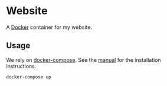 Website
=======

A [Docker][docker] container for my website.

Usage
-----

We rely on [docker-compose][]. See the
[manual][docker-compose-installation] for the installation
instructions.

```sh
docker-compose up
```

[docker]: https://www.docker.com/
[docker-compose]: https://docs.docker.com/compose/
[docker-compose-installation]: https://docs.docker.com/compose/install/
